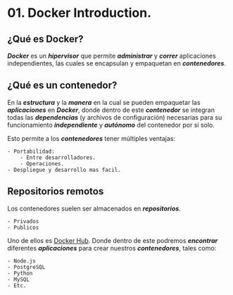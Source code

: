 # 01. Docker Introduction.

## ¿Qué es Docker?

***Docker*** es un ***hipervisor*** que permite ***administrar*** y ***correr*** aplicaciones independientes, las cuales se encapsulan y empaquetan en ***contenedores***.
## ¿Qué es un contenedor?

En la ***estructura*** y la ***manera*** en la cual se pueden empaquetar las ***aplicaciones*** en ***Docker***, donde dentro de este ***contenedor*** se integran todas las ***dependencias*** (y archivos de configuración) necesarias para su funcionamiento ***independiente*** y ***autónomo*** del contenedor por si solo.

Esto permite a los ***contenedores*** tener múltiples ventajas:

	- Portabilidad:
		- Entre desarrolladores.
		- Operaciones.
	- Despliegue y desarrollo mas facil.

## Repositorios remotos

Los contenedores suelen ser almacenados en ***repositorios***.

	- Privados
	- Publicos

Uno de ellos es [Docker Hub](https://hub.docker.com). Donde dentro de este podremos ***encontrar*** diferentes ***aplicaciones*** para crear nuestros ***contenedores***, tales como:

	- Node.js
	- PostgreSQL
	- Python
	- MySQL
	- Etc.

